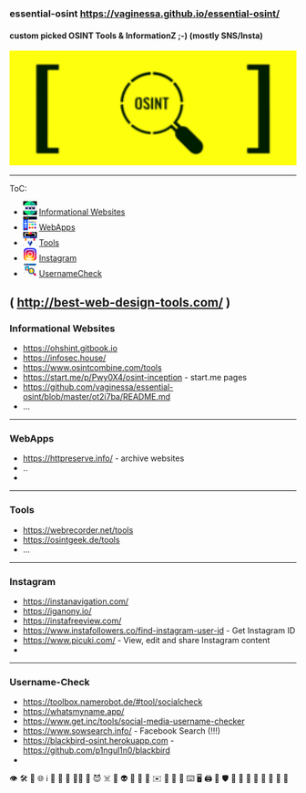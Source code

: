 ### essential-osint https://vaginessa.github.io/essential-osint/
#### custom picked OSINT Tools &amp; InformationZ ;-) (mostly SNS/Insta)

![osint](https://github.com/vaginessa/essential-osint/blob/master/osint.png?raw=true)


----
ToC:

+ <img src="https://github.com/vaginessa/essential-osint/blob/master/infosites.png?raw=true"  width="24" height="24"> [Informational Websites](#Infosites)
+ <img src="https://github.com/vaginessa/essential-osint/blob/master/webapps.png?raw=true"  width="24" height="24"> [WebApps](#webapps)
+ <img src="https://github.com/vaginessa/essential-osint/blob/master/tools.png?raw=true"  width="24" height="24"> [Tools](#tools)
+ <img src="https://github.com/vaginessa/essential-osint/blob/master/insta.png?raw=true"  width="24" height="24"> [Instagram](#insta)
+ <img src="https://github.com/vaginessa/essential-osint/blob/master/username.png?raw=true"  width="24" height="24"> [UsernameCheck](#username)

(  http://best-web-design-tools.com/  )
----
### <a name="infosites"></a>Informational Websites
+ https://ohshint.gitbook.io
+ https://infosec.house/
+ https://www.osintcombine.com/tools
+ https://start.me/p/Pwy0X4/osint-inception - start.me pages
+ https://github.com/vaginessa/essential-osint/blob/master/ot2i7ba/README.md
+ ...
  

----
### <a name="webapps"></a>WebApps

+ https://httpreserve.info/ - archive websites
+ ..
+ 

----
### <a name="tools"></a>Tools
+ https://webrecorder.net/tools
+ https://osintgeek.de/tools
+ ...

----
### <a name="insta"></a>Instagram
+ https://instanavigation.com/
+ https://iganony.io/
+ https://instafreeview.com/
+ https://www.instafollowers.co/find-instagram-user-id - Get Instagram ID
+ https://www.picuki.com/ - View, edit and share Instagram content
+ 

 
----
### <a name="username"></a>Username-Check
+ https://toolbox.namerobot.de/#tool/socialcheck
+ https://whatsmyname.app/
+ https://www.get.inc/tools/social-media-username-checker
+ https://www.sowsearch.info/ - Facebook Search (!!!)
+ https://blackbird-osint.herokuapp.com - https://github.com/p1ngul1n0/blackbird
+ 

👁‍  🛠  🪩  🌐  ℹ️  🪪  🪬  🫶  🏴‍☠️ 🧐  😈  ☠️  💩  👽  👾  🤖  📧  ✉️  🔭 🔬 🔮  ⌨️ 🖥 🖨  🏥  🛡  🍭 🍬  🧄 🧅  🍍  🐾  🛜  🛜  
